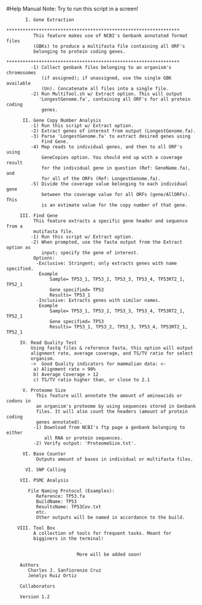 #Help Manual
            Note: Try to run this script in a screen!

	       I. Gene Extraction
              ****************************************************************
              This feature makes use of NCBI's Genbank annotated format files
              (GBKs) to produce a multifasta file containing all ORF's
              belonging to protein coding genes. 
              ****************************************************************
             -1) Collect genbank files belonging to an organism's chromosomes
                 (if assigned); if unassigned, use the single GBK available 
                 (Un). Concatenate all files into a single file.    
             -2) Run MultiTool.sh w/ Extract option. This will output 
                'LongestGenome.fa', containing all ORF's for all protein coding
                 genes.  

          II. Gene Copy Number Analysis
             -1) Run this script w/ Extract option.
             -2) Extract genes of interest from output (LongestGenome.fa).
             -3) Parse 'LongestGenome.fa' to extract desired genes using 
                 Find Gene.
             -4) Map reads to individual genes, and then to all ORF's using 
                 GeneCopies option. You should end up with a coverage result 
                 for the individual gene in question (Ref: GeneName.fa), and 
                 for all of the ORFs (Ref: LongestGenome.fa).
             -5) Divide the coverage value belonging to each individual gene 
                 between the coverage value for all ORFs (gene/AllORFs). This
                 is an estimate value for the copy number of that gene.

         III. Find Gene
              This feature extracts a specific gene header and sequence from a
              mutifasta file.
             -1) Run this script w/ Extract option.
             -2) When prompted, use the fasta output from the Extract option as
                 input; specify the gene of interest.
              Options:
               -Exclusive: Stringent; only extracts genes with name specified.
                Example
                    Sample= TP53_1, TP53_2, TP53_3, TP53_4, TP53RT2_1, TP52_1
                    Gene specified= TP53
                    Results= TP53_1
               -Inclusive: Extracts genes with similar names.
                Example
                    Sample= TP53_1, TP53_2, TP53_3, TP53_4, TP53RT2_1, TP52_1
                    Gene specified= TP53
                    Results= TP53_1, TP53_2, TP53_3, TP53_4, TP53RT2_1, TP52_1

         IV. Read Quality Test
             Using fastq files & reference fasta, this option will output
             alignment rate, average coverage, and TS/TV ratio for select
             organism.
             ->  Good Quality indicators for mammalian data: <-
              a) Alignment rate > 90%
              b) Average Coverage > 12
              c) TS/TV ratio higher than, or close to 2.1
            
          V. Proteome Size
               This feature will annotate the amount of aminoacids or codons in 
               an organism's proteome by using sequences stored in Genbank
               files. It will also count the headers (amount of protein coding
               genes annotated).
              -1) Download from NCBI's ftp page a genbank belonging to either 
                  all RNA or protein sequences. 
              -2) Verify output: 'ProteomeSize.txt'.

          VI. Base Counter
               Outputs amount of bases in individual or multifasta files.

           VI. SNP Calling

         VII. PSMC Analysis

            File Naming Protocol (Examples):
               Reference: TP53.fa
               BuildName: TP53
               ResultsName: TP53Cov.txt
               etc.
               Other outputs will be named in accordance to the build.

        VIII. Tool Box
              A collection of tools for frequent tasks. Meant for
              bigginers in the terminal!
          

                              More will be added soon!
            
         Authors 
            Charles J. Sanfiorenzo Cruz 
            Jenelys Ruiz Ortiz

         Collaborators

         Version 1.2
